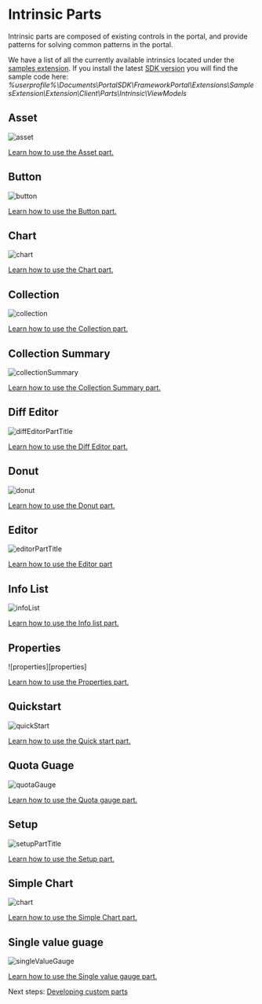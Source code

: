 
<a name="intrinsic-parts"></a>
# Intrinsic Parts

Intrinsic parts are composed of existing controls in the portal, and provide patterns for solving common patterns in the portal.

We have a list of all the currently available intrinsics located under the [samples extension](https://aka.ms/portalfx/samples/#blade/SamplesExtension/IntrinsicPartsIndexBlade).
If you install the latest [SDK version](downloads.md) you will find the sample code here:
	_%userprofile%\Documents\PortalSDK\FrameworkPortal\Extensions\SamplesExtension\Extension\Client\Parts\Intrinsic\ViewModels_

<a name="intrinsic-parts-asset"></a>
## Asset

![asset][asset]

<a href="https://aka.ms/portalfx/samples/#blade/SamplesExtension/AssetPartIntrinsicInstructions">
Learn how to use the Asset part.
</a>

<a name="intrinsic-parts-button"></a>
## Button

![button][button]

<a href="https://aka.ms/portalfx/samples/#blade/SamplesExtension/ButtonPartIntrinsicInstructions">
Learn how to use the Button part.
</a>

<a name="intrinsic-parts-chart"></a>
## Chart

![chart][chart]

<a href="https://aka.ms/portalfx/samples/#blade/SamplesExtension/ChartPartIntrinsicInstructions">
Learn how to use the Chart part.
</a>

<a name="intrinsic-parts-collection"></a>
## Collection

![collection][grid]

<a href="https://aka.ms/portalfx/samples/#blade/SamplesExtension/CollectionIndexPartBlade">
Learn how to use the Collection part.
</a>

<a name="intrinsic-parts-collection-summary"></a>
## Collection Summary

![collectionSummary][collectionsummary]

<a href="https://aka.ms/portalfx/samples/#blade/SamplesExtension/CollectionSummaryPartIntrinsicInstructions">
Learn how to use the Collection Summary part.
</a>

<a name="intrinsic-parts-diff-editor"></a>
## Diff Editor

![diffEditorPartTitle][diff]

<a href="https://aka.ms/portalfx/samples/#blade/SamplesExtension/DiffEditorPartIntrinsicInstructions">
Learn how to use the Diff Editor part.
</a>

<a name="intrinsic-parts-donut"></a>
## Donut

![donut][donut]

<a href="https://aka.ms/portalfx/samples/#blade/SamplesExtension/DonutPartIntrinsicInstructions">
Learn how to use the Donut part.
</a>

<a name="intrinsic-parts-editor"></a>
## Editor

![editorPartTitle][editor]

<a href="https://aka.ms/portalfx/samples/#blade/SamplesExtension/EditorPartIntrinsicInstructions">
Learn how to use the Editor part
</a>

<a name="intrinsic-parts-info-list"></a>
## Info List

![infoList][infolist]

<a href="https://aka.ms/portalfx/samples/#blade/SamplesExtension/InfoListPartIntrinsicInstructions">
Learn how to use the Info list part.
</a>

<a name="intrinsic-parts-properties"></a>
## Properties

![properties][properties]

<a href="https://aka.ms/portalfx/samples/#blade/SamplesExtension/PropertiesPartIntrinsicInstructions">
Learn how to use the Properties part.

<a name="intrinsic-parts-quickstart"></a>
## Quickstart

![quickStart][quickstart]

<a href="https://aka.ms/portalfx/samples/#blade/SamplesExtension/QuickstartPartIntrinsicInstructions">
Learn how to use the Quick start part.
</a>

<a name="intrinsic-parts-quota-guage"></a>
## Quota Guage

![quotaGauge][gauge]

<a href="https://aka.ms/portalfx/samples/#blade/SamplesExtension/QuotaGaugeIntrinsicInstructions">
Learn how to use the Quota gauge part.
</a>

<a name="intrinsic-parts-setup"></a>
## Setup

![setupPartTitle][setup]

<a href="https://aka.ms/portalfx/samples/#blade/SamplesExtension/SetupPartBlade">
Learn how to use the Setup part.
</a>

<a name="intrinsic-parts-simple-chart"></a>
## Simple Chart

![chart][chart]

<a href="https://aka.ms/portalfx/samples/#blade/SamplesExtension/SimpleChartPartIntrinsicInstructions/selectedItem/SimpleChartPartIntrinsicInstructions">
Learn how to use the Simple Chart part.
</a>

<a name="intrinsic-parts-single-value-guage"></a>
## Single value guage

![singleValueGauge][gauge]

<a href="https://aka.ms/portalfx/samples/#blade/SamplesExtension/SingleValueGaugeIntrinsicInstructions">
Learn how to use the Single value gauge part.
</a>

Next steps: [Developing custom parts](portalfx-parts-custom.md)

[asset]: ../media/portalfx-controls/asset.png
[button]: ../media/portalfx-controls/button.png
[barChart]: ../media/portalfx-controls/barChart.png
[grid]: ../media/portalfx-controls/grid.png
[collectionsummary]: ../media/portalfx-controls/collectionsummary.png
[diff]: ../media/portalfx-controls/diff.png
[donut]: ../media/portalfx-controls/Donut.png
[editor]: ../media/portalfx-controls/editor.png
[infolist]: ../media/portalfx-controls/infolist.png
[settings]: ../media/portalfx-controls/settings.png
[quickstart]: ../media/portalfx-controls/quickstart.png
[gauge]: ../media/portalfx-controls/gauge.png
[setup]: ../media/portalfx-controls/setup.png
[chart]: ../media/portalfx-controls/chart.png
